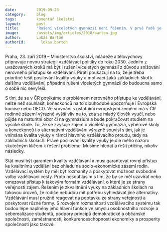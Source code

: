 ```yaml
---
date:         2019-09-23
category:     blog
tags:         komentář školství
layout:       post
title:        "Rušení víceletých gymnázií není řešením. V prvé řadě je třeba posilovat kvalitu výuky na základních školách"
image:        /assets/img/articles/2018/barton.jpg
author:       Lukáš Bartoň
authorId:       lukas.barton
---
```




Praha, 23. září 2019 – Ministerstvo školství, mládeže a tělovýchovy připravuje novou strategii vzdělávací politiky do roku 2030. Jedním z uvažovaných kroků má být i rušení víceletých gymnázií z důvodu snižování nerovného přístupu ke vzdělávání. Piráti poukazují na to, že je třeba prioritně řešit posilování kvality výuky a motivaci žáků základních škol k dalšímu vzdělávání, případné rušení víceletých gymnázií do budoucna samo o sobě nic nevyřeší. 

 

S tím, že se v ČR potýkáme s problémem nerovného přístupu ke vzdělávání, nelze než souhlasit, koneckonců na to dlouhodobě upozorňuje i Evropská komise nebo OECD. Ve srovnání s ostatními evropskými zeměmi má v ČR rodinné zázemí výrazně vyšší vliv na to, zda se mladý člověk vyučí, nebo půjde na maturitní obor či na gymnázium a bude pokračovat studiem na vysoké škole. To, že se zvyšuje zájem o víceletá gymnázia, výběrové školy a koneckonců i o alternativní vzdělávání výrazně souvisí s tím, jak je vnímána kvalita výuky v rámci hlavního vzdělávacího proudu, tedy na základních školách. Právě posilování kvality výuky je dle mého názoru skutečným klíčem k řešení problému. Musíme hledat a řešit příčiny, nikoliv následky. 

 

Stát musí být garantem kvality vzdělávání a musí garantovat rovný přístup ke kvalitnímu vzdělání bez ohledu na socio-ekonomické zázemí rodin. Vzdělávací systém by měl být rozmanitý a poskytovat možnost svobodné volby vzdělávací cesty. Proto nesouhlasím s tím, že by se měl uzavírat nebo omezovat přístup k takovým formám vzdělávání, o které je ze strany veřejnosti zájem. Řešením je zkvalitnění výuky na základních školách na takovou úroveň, že rodiče nebudou mít potřebu vyhledávat jiné alternativy. Vzdělávání musí pružně reagovat na poptávku ze strany veřejnosti a poskytovat různé formy. S rozvojem rozmanitosti vzdělávacího systému tak budou lépe naplněny jeho hlavní funkce ve smyslu osobnostního rozvoje a seberealizace studentů, podpory principů demokratické a občanské společnosti, zaměstnanosti, konkurenceschopnosti ekonomiky a prosperity společnosti jako takové.
